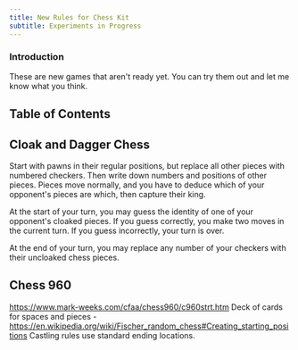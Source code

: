 ```yaml
---
title: New Rules for Chess Kit
subtitle: Experiments in Progress
---
```

### Introduction
These are new games that aren't ready yet. You can try them out and let me
know what you think.

## Table of Contents

[Cloak and Dagger Chess]: #cloak-and-dagger-chess
[Chess 960]: #chess-960

## Cloak and Dagger Chess
Start with pawns in their regular positions, but replace all other pieces with
numbered checkers. Then write down numbers and positions of other pieces. Pieces
move normally, and you have to deduce which of your opponent's pieces are which,
then capture their king.

At the start of your turn, you may guess the identity of one of your opponent's
cloaked pieces. If you guess correctly, you make two moves in the current turn.
If you guess incorrectly, your turn is over.

At the end of your turn, you may replace any number of your checkers with their
uncloaked chess pieces.

## Chess 960
https://www.mark-weeks.com/cfaa/chess960/c960strt.htm
Deck of cards for spaces and pieces - https://en.wikipedia.org/wiki/Fischer_random_chess#Creating_starting_positions
Castling rules use standard ending locations.


